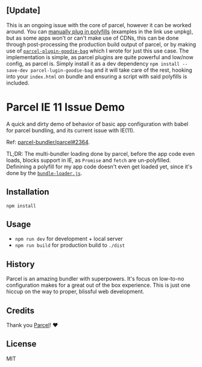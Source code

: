 ## [Update]

This is an ongoing issue with the core of parcel, however it can be worked around. You can [manually plug in polyfills](https://github.com/parcel-bundler/parcel/issues/2364#issuecomment-445808271) (examples in the link use unpkg), but as some apps won't or can't make use of CDNs, this can be done through post-processing the production build output of parcel, or by making use of [`parcel-plugin-goodie-bag`](https://github.com/edm00se/parcel-plugin-goodie-bag) which I wrote for just this use case. The implementation is simple, as parcel plugins are quite powerful and low/now config, as parcel is. Simply install it as a dev dependency `npm install --save-dev parcel-lugin-goodie-bag` and it will take care of the rest, hooking into your `index.html` on bundle and ensuring a script with said polyfills is included.

# Parcel IE 11 Issue Demo

A quick and dirty demo of behavior of basic app configuration with babel for parcel bundling, and its current issue with IE(11).

Ref: [parcel-bundler/parcel#2364](https://github.com/parcel-bundler/parcel/issues/2364).

TL;DR: The multi-bundler loading done by parcel, before the app code even loads, blocks support in IE, as `Promise` and `fetch` are un-polyfilled. Definining a polyfill for my app code doesn't even get loaded yet, since it's done by the [`bundle-loader.js`](https://github.com/parcel-bundler/parcel/blob/3042224b8caeb5b195fe64db399be24d3b7ad7cc/packages/core/parcel-bundler/src/builtins/bundle-loader.js#L27-L29).

## Installation

`npm install`

## Usage

- `npm run dev` for development + local server
- `npm run build` for production build to `./dist`

## History

Parcel is an amazing bundler with superpowers. It's focus on low-to-no configuration makes for a great out of the box experience. This is just one hiccup on the way to proper, blissful web development.

## Credits

Thank you [Parcel](https://parceljs.org/)! ❤

## License

MIT
